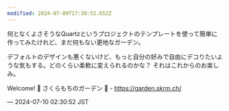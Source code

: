 ```yaml
---
modified: 2024-07-09T17:30:52.652Z
---
```


<p>何となくよさそうなQuartzというプロジェクトのテンプレートを使って簡単に作ってみたけれど、まだ何もない更地なガーデン。</p><p>デフォルトのデザインも悪くないけど、もっと自分の好みで自由にデコりたいような気もする。どのくらい柔軟に変えられるのかな？ それはこれからのお楽しみ。</p><p>Welcome! 🌱 さくらもちのガーデン 🌸 - <a href="https://garden.skrm.ch/" target="_blank" rel="nofollow noopener noreferrer" translate="no"><span class="invisible">https://</span><span class="">garden.skrm.ch/</span><span class="invisible"></span></a></p>

&mdash; 2024-07-10 02:30:52 JST

<!-- Original URL: https://mastodon.social/@sakuramochi0/112757719213599580-->
